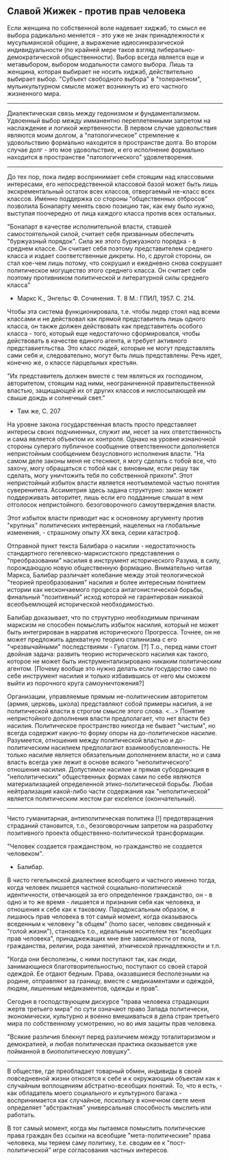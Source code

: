 ## Славой Жижек - против прав человека

Если женщина по собственной воле надевает хиджаб, то смысл ее выбора
радикально меняется - это уже не знак принадлежности к мусульманской общине,
а выражение идиосинкразической индивидуальности (по крайней мере таков взгляд
либерально-демократической общественности). Выбор всегда является еще
и метавыбором, выбором модальности самого выбора. Лишь та женщина, которая
выбирает не носить хиджаб, действительно выбирает выбор. "Субъект свободного выбора"
в "толерантном", мульикультурном смысле может возникнуть из его
частного жизненного мира.

---

Диалектическая связь между гедонизмом и фундаментализмом. Удвоенный выбор между
имманентно переплетенными запретом на наслаждение и логикой жертвенности.
В первом случае удовольствия являются моим долгом, а "патологическое"
стремление к удовольствию формально находится в пространстве долга.
Во втором случае долг - это мое удовольствие, и его исполнение
формально находится в пространстве "патологического" удовлетворения.

---

До тех пор, пока лидер воспринимает себя стоящим над классовыми интересами,
его непосредственной классовой базой может быть лишь экскрементальный
остаток всех классов, отвергаемый не-класс всех классов. Именно поддержка
со стороны "общественных отбросов" позволила Бонапарту менять свою позицию
так, как ему было нужно, выступая поочередно от лица каждого класса против
всех остальных.

"Бонапарт в качестве исполнительной власти, ставшей самостоятельной
силой, считает себя призванным обеспечить "буржуазный порядок". Сила
же этого буржуазного порядка - в среднем классе. Он считает себя
поэтому представителем среднего класса и издает соответственные дикреты.
Но, с другой стороны, он стал кое-чем лишь потому, что сокрушил и
ежедневно снова сокрушает политическое могущество этого среднего
класса. Он считает себя поэтому противником политической и 
литературной силы среднего класса" 
- Маркс К., Энгельс Ф. Сочинения. Т. 8 М.: ГПИЛ, 1957. С. 214.

Чтобы эта система функционировала, т.е. чтобы лидер стоял над всеми классами
и не действовал как прямой представитель лишь одного класса, он также
должен действовать как представитель особого класса - того, который 
еще недостаточно сформировался, чтобы действовать в качестве единого
агента, и требует активного представиетльства. Это класс людей, которые
не могут представлять сами себя и, следовательно, могут быть лишь 
представлены. Речь идет, конечно же, о классе парцельных крестьян.

"Их представитель должен вместе с тем являться их господином, 
авторитетом, стоящим над ними, неограниченной правительственной 
властью, защищающей их от других классов и ниспосылающей им
свыше дождь и солнечный свет."
- Там же, С. 207

На уровне закона государственная власть просто представляет интересы
своих подчиненных, служит им, несет за них ответственность и сама является
объектом их контроля. Однако на уровне изнаночной стороны суперэго
публичное сообщение ответственности дополняется непристойным сообщением
безусловного исполнения власти. "На самом деле законы меня не стесняют,
я могу сделать с тобой все, что захочу, могу обращаться с тобой как с
виновным, если решу так сделать, могу уничтожить тебя по собственной
прихоти". Этот непристойный избыток власти является неотъемлемой частью 
понятия суверенитета. Ассиметрия здесь задана структурно: закон может 
поддерживать авторитет, лишь если его подданные слышат в нем отголосок
непристойного. безоговорочного самоутверждения власти.

Этот избыток власти приводит нас к основному аргументу против
"крупных" политических интервенций, нацеленых на глобальные
изменения, - страшному опыту ХХ века, серии катастроф.

Отправной пункт текста Балибара о насилии - недостаточность стандартного
гегелевско-марксистского представления о "преобразовании" насилия в 
инструмент исторического Разума, в силу, порождающую новую 
общественную формацию. Внимательно читая Маркса, Балибар 
различает колебание между этой теологической "теорией преобразования"
насилия и более интересным понятием истории как нескончаемого
процесса антагонистической борьбы, финальный "позитивный" исход
которой не гарантирован никакой всеобъемлющей исторической необходимостью.

Балибар доказывает, что по структурно необходимым причинам марксизм
не способен помыслить избыток насилия, который не может быть интегрирован в
нарратив исторического Прогресса. Точнее, он не может предложить адекватную 
теорию сталинизма с его "чрезвычайными" последствиями - Гулагом. [?]
Т.о., перед нами стоит двойная задача: развить теорию
исторического насилия как такого, которое не может быть 
инструментализировано никаким политическим агентом.
[Почему вообще это нужно делать если государство само по себе
инструмент насилия и только избавившись от него мы сможем
выйти из порочного круга самоуничтожения?]

Организации, управляемые прямым не-политическим авторитетом
(армия, церковь, школа) представляют собой примеры насилия,
а не политической власти в строгом смысле этого слова. <...>
Понятие непристойного дополнения власти предполагает, что 
нет власти без насилия. Политическое пространство никогда не 
бывает "чистым", но всегда содержит какую-то форму опоры на
до-политическое насилие. Разумеется, отношения между политической
властью и до-политическим насилием предполагают взаимообусловленность.
Не только насилие является обязательным дополнением власти, но и сама
власть всегда уже лежит в основе всякого "неполитического" отношения 
насилия. Допустимое насилие и прямая субординация в "неполитических"
общественных формах сами по себе являются материализацией
определенной этико-политической борьбы. Любая нейтрализация какой-либо
части содержания как "неполитической" является политическим жестом 
par excelence (окончательный).

---

Чисто гуманитарная, антиполитическая политика [!] предотвращения страданий 
становится, т.о., безоговорочным запретом на разработку позитивного
проекта общественно-политической трансформации.

"Человек создается гражданством, но гражданство не создается человеком".
- Балибар.

В чисто гегельянской диалектике всеобщего и частного именно тогда, когда
человек лишается частной социально-политической идентичности, отвечающей
за его определенное гражданство, он - в одно и то же время - лишается и
признания себя как человека, и отношения к себе как к таковому. Парадоксальным
образом, я лишаюсь прав человека в тот самый момент, когда оказываюсь вседенным
к человеку "в общем" (homo sacer, человек сведенный к "голой жизни"), становясь
т.о., идеальным носителем тех "всеобщих прав человека", принаджежащих мне вне 
зависимости от пола, гражданства, религии, рода занятий, этнической принадлежности и т.п.

"Когда они бесполезны, с ними поступают так, как люди, занимающиеся благотворительностью,
поступают со своей старой одеждой. Ее отдают бедным. Права, оказавшиеся бесполезными
на родине, отправляют за границу, вместе с медикаментами и одеждой, людям,
лишенным медикаментов, одежды и прав".

Сегодня в господствующем дискурсе "права человека страдающих жертв третьего мира"
по сути означают право Запада политически, экономически, культурно и военно 
вмешиваться в дела стран третьего мира по собственному усмотрению, но во имя
защиты прав человека. 

"Всякие различия блекнут перед различием между тоталитаризмом и демократией,
и любая политическая практика оказывается уже пойманной в биополитическую
ловушку".

---

В обществе, где преобладает товарный обмен, индивиды в своей повседневной жизни
относятся к себе и к окружающим объектам как к случайным воплощениям 
абстратно-всеобщих понятий. То, что я есть, - как обладатель моего 
социального и культурного багажа - воспринимается как случайное, поскольку
в конечном свете меня определяет "абстрактная" универсальная способность
мыслить или работать. 

В тот самый момент, когда мы пытаемся помыслить политические права граждан
без ссылки на всеобщие "мета-политические" права человека, мы теряем саму
политику, т.е. сводим ее к "пост-политической" игре согласования частных интересов.
